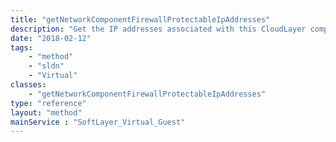 ```yaml
---
title: "getNetworkComponentFirewallProtectableIpAddresses"
description: "Get the IP addresses associated with this CloudLayer computing instance that are protectable by a network component firewall. Note, this may not return all values for IPv6 subnets for this CloudLayer computing instance. Please use getFirewallProtectableSubnets to get all protectable subnets. "
date: "2018-02-12"
tags:
    - "method"
    - "sldn"
    - "Virtual"
classes:
    - "getNetworkComponentFirewallProtectableIpAddresses"
type: "reference"
layout: "method"
mainService : "SoftLayer_Virtual_Guest"
---
```

